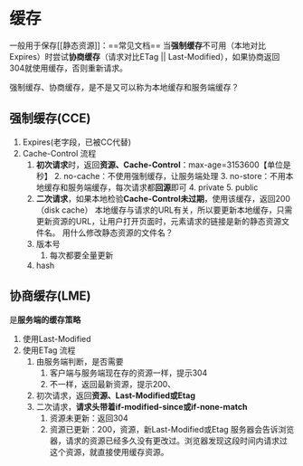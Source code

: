 # 缓存
一般用于保存[[静态资源]]：==常见文档==
当**强制缓存**不可用（本地对比Expires）时尝试**协商缓存**（请求对比ETag || Last-Modified），如果协商返回304就使用缓存，否则重新请求。

强制缓存、协商缓存，是不是又可以称为本地缓存和服务端缓存？
## 强制缓存(CCE)
1. Expires(老字段，已被CC代替)
2. Cache-Control
流程
	1. **初次请求**时，返回**资源、Cache-Control**：max-age=3153600【单位是秒】
		2. no-cache：不使用强制缓存，让服务端处理
		3. no-store：不用本地缓存和服务端缓存，每次请求都**回源**即可
		4. private
		5. public
	2. **二次请求**，如果本地检验**Cache-Control未过期**，使用该缓存，返回200（disk cache）
本地缓存与请求的URL有关，所以要更新本地缓存，只需更新资源的URL，让用户打开页面时，元素请求的链接是新的静态资源文件名。
用什么修改静态资源的文件名？
	1. 版本号
		1. 每次都要全量更新
	2. hash
## 协商缓存(LME)
是**服务端的缓存策略**
1. 使用Last-Modified
2. 使用ETag
流程
	1. 由服务端判断，是否需要
		1. 客户端与服务端现在存的资源一样，提示304
		2. 不一样，返回最新资源，提示200、
	2. 初次请求，返回**资源、Last-Modified或Etag** 
	3. 二次请求，**请求头带着if-modified-since或if-none-match** 
		1. 资源未更新：返回304
		2. 资源已更新：200，资源，新Last-Modified或Etag
服务器会告诉浏览器，请求的资源已经多久没有更改过。浏览器发现这段时间内请求过这个资源，就直接使用缓存资源。